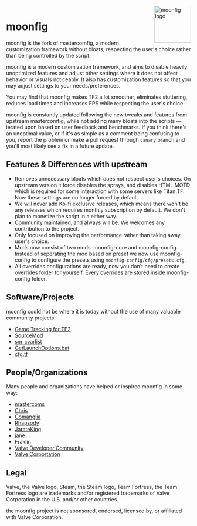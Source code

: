 <img align="right" alt="moonfig logo" width="100" src="https://user-images.githubusercontent.com/25527589/185532914-b3f88743-8877-4f1b-85cc-c62b4396758e.png">

# moonfig
moonfig is the fork of mastercomfig, a modern customization framework without bloats, respecting the user's choice rather than being controlled by the script.

moonfig is a modern customization framework, and aims to disable heavily unoptimized features and adjust other settings where it does not affect behavior or visuals noticeably. It also has customization features so that you may adjust settings to your needs/preferences.

You may find that moonfig makes TF2 a lot smoother, eliminates stuttering, reduces load times and increases FPS while respecting the user's choice.

moonfig is constantly updated following the new tweaks and features from upstream mastercomfig, while not adding many bloats into the scripts — ierated upon based on user feedback and benchmarks. If you think there's an unoptimal value, or if it's as simple as a comment being confusing to you, report the problem or make a pull request through `canary` branch and you'll most likely see a fix in a future update.

## Features & Differences with upstream
* Removes unnecessary bloats which does not respect user's choices. On upstream version it force disables the sprays, and disables HTML MOTD which is required for some interaction with some servers like Titan.TF. Now these settings are no longer forced by default.
* We will never add Ko-fi exclusive releases, which means there won't be any releases which requires monthly subscription by default. We don't plan to monetize the script in a either way.
* Community maintained, and always will be. We welcomes any contribution to the project.
* Only focused on improving the performance rather than taking away user's choice.
* Mods now consist of two mods: moonfig-core and moonfig-config. Instead of seperating the mod based on preset we now use moonfig-config to configure the presets using `moonfig-config/cfg/presets.cfg`.
* All overrides configurations are ready, now you don't need to create overrides folder for yourself. Every overrides are stored inside moonfig-config folder.

## Software/Projects
moonfig could not be where it is today without the use of many valuable community projects:

* [Game Tracking for TF2](https://github.com/SteamDatabase/GameTracking-TF2)
* [SourceMod](https://www.sourcemod.net/credits.php)
* [sm_cvarlist](https://forums.alliedmods.net/showthread.php?p=1298262)
* [GetLaunchOptions.bat](https://pastebin.com/bhQrywES)
* [cfg.tf](https://github.com/mkrl/cfgtf)

## People/Organizations
Many people and organizations have helped or inspired moonfig in some way:

* [mastercoms](https://github.com/mastercoms)
* [Chris](https://chrisdown.name/tf2/)
* [Comanglia](https://www.teamfortress.tv/25328/comanglias-config-fps-guide)
* [Rhapsody](https://rhapsodysl.github.io/perfconfig/)
* [JarateKing](https://github.com/JarateKing)
* jane
* Fraklin
* [Valve Developer Community](https://developer.valvesoftware.com/wiki/Main_Page)
* [Valve Corportation](https://www.valvesoftware.com/en/)

## Legal
Valve, the Valve logo, Steam, the Steam logo, Team Fortress, the Team Fortress
logo are trademarks and/or registered trademarks of Valve Corporation in the U.S. and/or other countries.

the moonfig project is not sponsored, endorsed, licensed by, or affiliated with Valve Corporation.